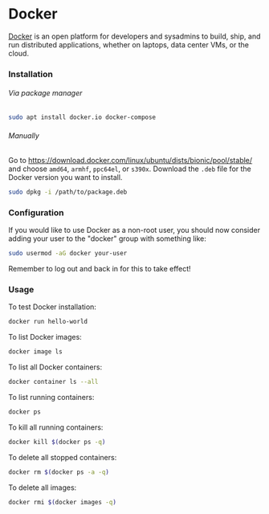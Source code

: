 # Docker

[Docker](https://www.docker.com/) is an open platform for developers and
sysadmins to build, ship, and run distributed applications, whether on
laptops, data center VMs, or the cloud.

### Installation

###### Via package manager

```bash
sudo apt install docker.io docker-compose
```

###### Manually

Go to https://download.docker.com/linux/ubuntu/dists/bionic/pool/stable/ and
choose `amd64`, `armhf`, `ppc64el`, or `s390x`. Download the `.deb` file
for the Docker version you want to install.

```bash
sudo dpkg -i /path/to/package.deb
```

### Configuration

If you would like to use Docker as a non-root user, you should now consider
adding your user to the "docker" group with something like:

```bash
sudo usermod -aG docker your-user
```

Remember to log out and back in for this to take effect!

### Usage

To test Docker installation:

```bash
docker run hello-world
```

To list Docker images:

```bash
docker image ls
```

To list all Docker containers:

```bash
docker container ls --all
```

To list running containers:

```bash
docker ps
```

To kill all running containers:

```bash
docker kill $(docker ps -q)
```

To delete all stopped containers:

```bash
docker rm $(docker ps -a -q)
```

To delete all images:

```bash
docker rmi $(docker images -q)
```
